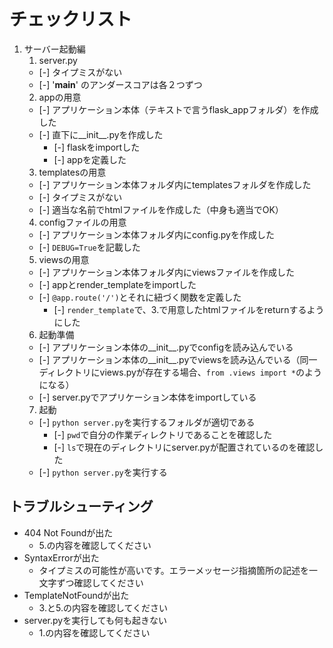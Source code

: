 # チェックリスト
1. サーバー起動編
   1. server.py
    - [-] タイプミスがない
    - [-] '__main__' のアンダースコアは各２つずつ
   2. appの用意
    - [-] アプリケーション本体（テキストで言うflask_appフォルダ）を作成した
    - [-] 直下に__init__.pyを作成した
      - [-] flaskをimportした
      - [-] appを定義した
   3. templatesの用意
    - [-] アプリケーション本体フォルダ内にtemplatesフォルダを作成した
    - [-] タイプミスがない
    - [-] 適当な名前でhtmlファイルを作成した（中身も適当でOK）
   4. configファイルの用意
    - [-] アプリケーション本体フォルダ内にconfig.pyを作成した
    - [-] `DEBUG=True`を記載した
   5. viewsの用意
    - [-] アプリケーション本体フォルダ内にviewsファイルを作成した
    - [-] appとrender_templateをimportした
    - [-] `@app.route('/')`とそれに紐づく関数を定義した
      - [-] `render_template`で、3.で用意したhtmlファイルをreturnするようにした
   6. 起動準備
    - [-] アプリケーション本体の__init__.pyでconfigを読み込んでいる
    - [-] アプリケーション本体の__init__.pyでviewsを読み込んでいる（同一ディレクトリにviews.pyが存在する場合、`from .views import *`のようになる）
    - [-] server.pyでアプリケーション本体をimportしている
   7. 起動
    - [-] `python server.py`を実行するフォルダが適切である
       - [-] `pwd`で自分の作業ディレクトリであることを確認した
       - [-] `ls`で現在のディレクトリにserver.pyが配置されているのを確認した
    - [-] `python server.py`を実行する 

## トラブルシューティング
- 404 Not Foundが出た
  - 5.の内容を確認してください
- SyntaxErrorが出た
  - タイプミスの可能性が高いです。エラーメッセージ指摘箇所の記述を一文字ずつ確認してください
- TemplateNotFoundが出た
  - 3.と5.の内容を確認してください
- server.pyを実行しても何も起きない
  - 1.の内容を確認してください